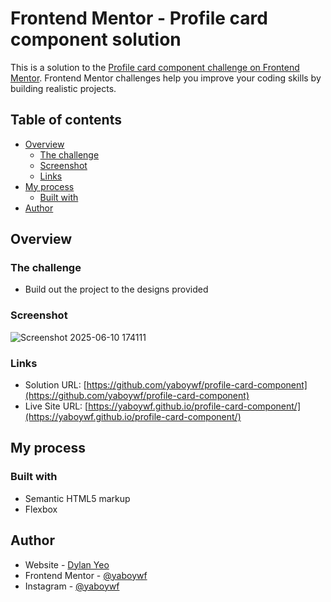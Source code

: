 # Frontend Mentor - Profile card component solution

This is a solution to the [Profile card component challenge on Frontend Mentor](https://www.frontendmentor.io/challenges/profile-card-component-cfArpWshJ). Frontend Mentor challenges help you improve your coding skills by building realistic projects. 

## Table of contents

- [Overview](#overview)
  - [The challenge](#the-challenge)
  - [Screenshot](#screenshot)
  - [Links](#links)
- [My process](#my-process)
  - [Built with](#built-with)
- [Author](#author)

## Overview

### The challenge

- Build out the project to the designs provided

### Screenshot
![Screenshot 2025-06-10 174111](https://github.com/user-attachments/assets/d7564619-236c-47dc-997c-155dbd69ed1c)

### Links

- Solution URL: [https://github.com/yaboywf/profile-card-component](https://github.com/yaboywf/profile-card-component)
- Live Site URL: [https://yaboywf.github.io/profile-card-component/](https://yaboywf.github.io/profile-card-component/)

## My process

### Built with

- Semantic HTML5 markup
- Flexbox

## Author

- Website - [Dylan Yeo](https://yaboywf.github.io/portfolio/index.html)
- Frontend Mentor - [@yaboywf](https://www.frontendmentor.io/profile/yaboywf)
- Instagram - [@yaboywf](https://www.instagram.com/yaboywf/)
